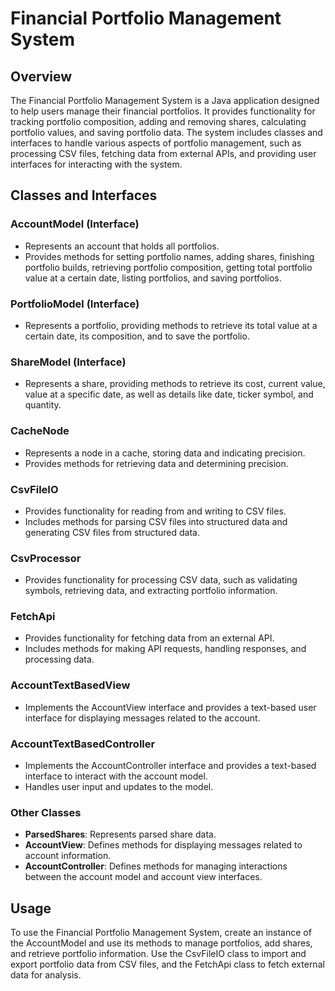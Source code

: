 # Financial Portfolio Management System

## Overview
The Financial Portfolio Management System is a Java application designed to help users manage their financial portfolios. It provides functionality for tracking portfolio composition, adding and removing shares, calculating portfolio values, and saving portfolio data. The system includes classes and interfaces to handle various aspects of portfolio management, such as processing CSV files, fetching data from external APIs, and providing user interfaces for interacting with the system.

## Classes and Interfaces

### AccountModel (Interface)
- Represents an account that holds all portfolios.
- Provides methods for setting portfolio names, adding shares, finishing portfolio builds, retrieving portfolio composition, getting total portfolio value at a certain date, listing portfolios, and saving portfolios.

### PortfolioModel (Interface)
- Represents a portfolio, providing methods to retrieve its total value at a certain date, its composition, and to save the portfolio.

### ShareModel (Interface)
- Represents a share, providing methods to retrieve its cost, current value, value at a specific date, as well as details like date, ticker symbol, and quantity.

### CacheNode
- Represents a node in a cache, storing data and indicating precision.
- Provides methods for retrieving data and determining precision.

### CsvFileIO
- Provides functionality for reading from and writing to CSV files.
- Includes methods for parsing CSV files into structured data and generating CSV files from structured data.

### CsvProcessor
- Provides functionality for processing CSV data, such as validating symbols, retrieving data, and extracting portfolio information.

### FetchApi
- Provides functionality for fetching data from an external API.
- Includes methods for making API requests, handling responses, and processing data.

### AccountTextBasedView
- Implements the AccountView interface and provides a text-based user interface for displaying messages related to the account.

### AccountTextBasedController
- Implements the AccountController interface and provides a text-based interface to interact with the account model.
- Handles user input and updates to the model.

### Other Classes
- **ParsedShares**: Represents parsed share data.
- **AccountView**: Defines methods for displaying messages related to account information.
- **AccountController**: Defines methods for managing interactions between the account model and account view interfaces.

## Usage
To use the Financial Portfolio Management System, create an instance of the AccountModel and use its methods to manage portfolios, add shares, and retrieve portfolio information. Use the CsvFileIO class to import and export portfolio data from CSV files, and the FetchApi class to fetch external data for analysis.
